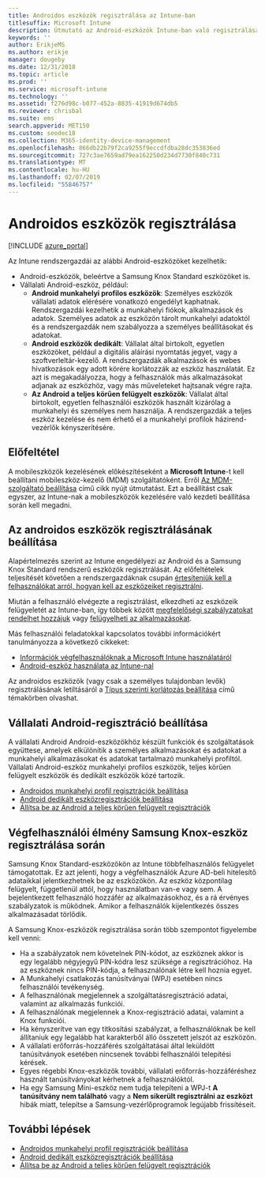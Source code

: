 ```yaml
---
title: Androidos eszközök regisztrálása az Intune-ban
titlesuffix: Microsoft Intune
description: Útmutató az Android-eszközök Intune-ban való regisztrálásához.
keywords: ''
author: ErikjeMS
ms.author: erikje
manager: dougeby
ms.date: 12/31/2018
ms.topic: article
ms.prod: ''
ms.service: microsoft-intune
ms.technology: ''
ms.assetid: f276d98c-b077-452a-8835-41919d674db5
ms.reviewer: chrisbal
ms.suite: ems
search.appverid: MET150
ms.custom: seodec18
ms.collection: M365-identity-device-management
ms.openlocfilehash: 866db22b79f2ca9255f9eccdfdba28dc353836ed
ms.sourcegitcommit: 727c3ae7659ad79ea162250d234d7730f840c731
ms.translationtype: MT
ms.contentlocale: hu-HU
ms.lasthandoff: 02/07/2019
ms.locfileid: "55846757"
---
```

# <a name="enroll-android-devices"></a>Androidos eszközök regisztrálása

[!INCLUDE [azure_portal](./includes/azure_portal.md)]

Az Intune rendszergazdái az alábbi Android-eszközöket kezelhetik:
- Android-eszközök, beleértve a Samsung Knox Standard eszközöket is.
- Vállalati Android-eszköz, például:
    - **Android munkahelyi profilos eszközök**: Személyes eszközök vállalati adatok elérésére vonatkozó engedélyt kaphatnak. Rendszergazdái kezelhetik a munkahelyi fiókok, alkalmazások és adatok. Személyes adatok az eszközön tárolt munkahelyi adatoktól és a rendszergazdák nem szabályozza a személyes beállításokat és adatokat. 
    - **Android eszközök dedikált**: Vállalat által birtokolt, egyetlen eszközöket, például a digitális aláírási nyomtatás jegyet, vagy a szoftverleltár-kezelő. A rendszergazdák alkalmazások és webes hivatkozások egy adott körére korlátozzák az eszköz használatát. Ez azt is megakadályozza, hogy a felhasználók más alkalmazásokat adjanak az eszközhöz, vagy más műveleteket hajtsanak végre rajta.
    - **Az Android a teljes körűen felügyelt eszközök**: Vállalat által birtokolt, egyetlen felhasználói eszközök használt kizárólag a munkahelyi és személyes nem használja. A rendszergazdák a teljes eszköz kezelése és nem érhető el a munkahelyi profilok házirend-vezérlők kényszerítésére. 

## <a name="prerequisite"></a>Előfeltétel

A mobileszközök kezelésének előkészítéseként a **Microsoft Intune**-t kell beállítani mobileszköz-kezelő (MDM) szolgáltatóként. Erről [Az MDM-szolgáltató beállítása](mdm-authority-set.md) című cikk nyújt útmutatást. Ezt a beállítást csak egyszer, az Intune-nak a mobileszközök kezelésére való kezdeti beállítása során kell megadni.

## <a name="set-up-android-enrollment"></a>Az androidos eszközök regisztrálásának beállítása

Alapértelmezés szerint az Intune engedélyezi az Android és a Samsung Knox Standard rendszerű eszközök regisztrálását. Az előfeltételek teljesítését követően a rendszergazdáknak csupán [értesíteniük kell a felhasználókat arról, hogyan kell az eszközeiket regisztrálni](/intune-user-help/enroll-your-device-in-intune-android).

Miután a felhasználó elvégezte a regisztrálást, elkezdheti az eszközeik felügyeletét az Intune-ban, így többek között [megfelelőségi szabályzatokat rendelhet hozzájuk](compliance-policy-create-android.md) vagy [felügyelheti az alkalmazásokat](app-management.md).

Más felhasználói feladatokkal kapcsolatos további információkért tanulmányozza a következő cikkeket:

- [Információk végfelhasználóknak a Microsoft Intune használatáról](end-user-educate.md)
- [Android-eszköz használata az Intune-nal](https://docs.microsoft.com/intune-user-help/using-your-android-device-with-intune)

Az androidos eszközök (vagy csak a személyes tulajdonban levők) regisztrálásának letiltásáról a [Típus szerinti korlátozás beállítása](enrollment-restrictions-set.md) című témakörben olvashat.

## <a name="set-up-android-enterprise-enrollment"></a>Vállalati Android-regisztráció beállítása

A vállalati Android Android-eszközökhöz készült funkciók és szolgáltatások együttese, amelyek elkülönítik a személyes alkalmazásokat és adatokat a munkahelyi alkalmazásokat és adatokat tartalmazó munkahelyi profiltól. Vállalati Android-eszköz munkahelyi profilos eszközök, teljes körűen felügyelt eszközök és dedikált eszközök közé tartozik. 

- [Androidos munkahelyi profil regisztrációk beállítása](android-work-profile-enroll.md)
- [Android dedikált eszközregisztrációk beállítása](android-kiosk-enroll.md)
- [Állítsa be az Android a teljes körűen felügyelt regisztrációk](android-fully-managed-enroll.md)

## <a name="end-user-experience-when-enrolling-a-samsung-knox-device"></a>Végfelhasználói élmény Samsung Knox-eszköz regisztrálása során

Samsung Knox Standard-eszközökön az Intune többfelhasználós felügyelet támogatottak. Ez azt jelenti, hogy a végfelhasználók Azure AD-beli hitelesítő adataikkal jelentkezhetnek be az eszközökön. Az eszköz központilag felügyelt, függetlenül attól, hogy használatban van-e vagy sem. A bejelentkezett felhasználó hozzáfér az alkalmazásokhoz, és a rá érvényes szabályzatok is működnek. Amikor a felhasználók kijelentkezés összes alkalmazásadat törlődik.

A Samsung Knox-eszközök regisztrálása során több szempontot figyelembe kell venni:
-   Ha a szabályzatok nem követelnek PIN-kódot, az eszköznek akkor is egy legalább négyjegyű PIN-kódra lesz szüksége a regisztrációhoz. Ha az eszköznek nincs PIN-kódja, a felhasználónak létre kell hoznia egyet.
-   A Munkahelyi csatlakozás tanúsítványai (WPJ) esetében nincs felhasználói tevékenység.
-   A felhasználónak megjelennek a szolgáltatásregisztráció adatai, valamint az alkalmazás funkciói.
-   A felhasználónak megjelennek a Knox-regisztráció adatai, valamint a Knox funkciói.
-   Ha kényszerítve van egy titkosítási szabályzat, a felhasználóknak be kell állítaniuk egy legalább hat karakterből álló összetett jelszót az eszközön.
-   A vállalati erőforrás-hozzáférés szolgáltatásai által leküldött tanúsítványok esetében nincsenek további felhasználói telepítési kérések.
- Egyes régebbi Knox-eszközök további, vállalati erőforrás-hozzáféréshez használt tanúsítványokat kérhetnek a felhasználóktól.
- Ha egy Samsung Mini-eszköz nem tudja telepíteni a WPJ-t **A tanúsítvány nem található** vagy a **Nem sikerült regisztrálni az eszközt** hibák miatt, telepítse a Samsung-vezérlőprogramok legújabb frissítéseit.

## <a name="next-steps"></a>További lépések

- [Androidos munkahelyi profil regisztrációk beállítása](android-work-profile-enroll.md)
- [Android dedikált eszközregisztrációk beállítása](android-kiosk-enroll.md)
- [Állítsa be az Android a teljes körűen felügyelt regisztrációk](android-fully-managed-enroll.md)
